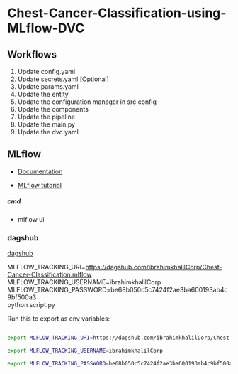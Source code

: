 # Chest-Cancer-Classification-using-MLflow-DVC


## Workflows

1. Update config.yaml
2. Update secrets.yaml [Optional]
3. Update params.yaml
4. Update the entity
5. Update the configuration manager in src config
6. Update the components
7. Update the pipeline 
8. Update the main.py
9. Update the dvc.yaml




## MLflow

- [Documentation](https://mlflow.org/docs/latest/index.html)

- [MLflow tutorial](https://youtube.com/playlist?list=PLkz_y24mlSJZrqiZ4_cLUiP0CBN5wFmTb&si=zEp_C8zLHt1DzWKK)

##### cmd
- mlflow ui

### dagshub
[dagshub](https://dagshub.com/)

MLFLOW_TRACKING_URI=https://dagshub.com/ibrahimkhalilCorp/Chest-Cancer-Classification.mlflow \
MLFLOW_TRACKING_USERNAME=ibrahimkhalilCorp \
MLFLOW_TRACKING_PASSWORD=be68b050c5c7424f2ae3ba600193ab4c9bf500a3 \
python script.py

Run this to export as env variables:

```bash

export MLFLOW_TRACKING_URI=https://dagshub.com/ibrahimkhalilCorp/Chest-Cancer-Classification.mlflow

export MLFLOW_TRACKING_USERNAME=ibrahimkhalilCorp 

export MLFLOW_TRACKING_PASSWORD=be68b050c5c7424f2ae3ba600193ab4c9bf500a3

```

